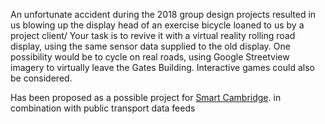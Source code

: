 An unfortunate accident during the 2018 group design projects resulted
in us blowing up the display head of an exercise bicycle loaned to us by
a project client/ Your task is to revive it with a virtual reality
rolling road display, using the same sensor data supplied to the old
display. One possibility would be to cycle on real roads, using Google
Streetview imagery to virtually leave the Gates Building. Interactive
games could also be considered.

Has been proposed as a possible project for [Smart
Cambridge](Smart_Cambridge "wikilink"). in combination with public
transport data feeds